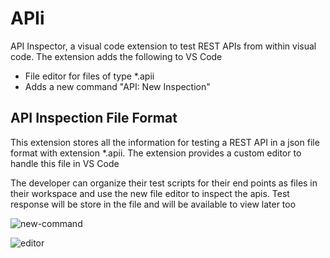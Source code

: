 # APIi


API Inspector, a visual code extension to test REST APIs from within visual code. The extension 
adds the following to VS Code

* File editor for files of type *.apii
* Adds a new command "API: New Inspection" 

## API Inspection File Format

This extension stores all the information for testing a REST API in a json file format with extension *.apii. The extension provides a custom editor to handle this file in VS Code

The developer can organize their test scripts for their end points as files in their workspace and use the new file editor to inspect the apis. Test response will be store in the file and will be available to view later too


![new-command]

![editor]

[new-command]: https://raw.githubusercontent.com/prthan/apii-vsc-extn/main/res/new-command.png
[editor]: https://raw.githubusercontent.com/prthan/apii-vsc-extn/main/res/editor.png